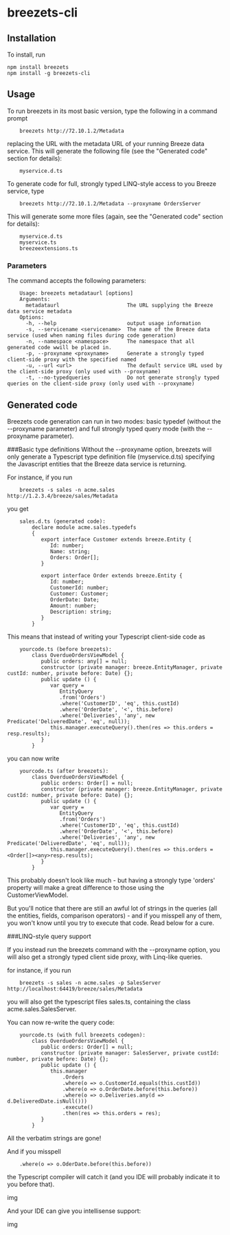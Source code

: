 ﻿# breezets-cli

## Installation
To install, run

    npm install breezets
    npm install -g breezets-cli

## Usage
To run breezets in its most basic version, type the following in a command prompt

	    breezets http://72.10.1.2/Metadata

replacing the URL with the metadata URL of your running Breeze data service. 
This will generate the following file (see the "Generated code" section for details):

	    myservice.d.ts

To generate code for full, strongly typed LINQ-style access to you Breeze service, type

	    breezets http://72.10.1.2/Metadata --proxyname OrdersServer

This will generate some more files (again, see the "Generated code" section for details):

		myservice.d.ts
		myservice.ts
		breezeextensions.ts

### Parameters
The command accepts the following parameters:

		Usage: breezets metadataurl [options]
		Arguments:
		  metadataurl                      The URL supplying the Breeze data service metadata
		Options:
		  -h, --help                       output usage information
		  -s, --servicename <servicename>  The name of the Breeze data service (used when naming files during code generation)
		  -n, --namespace <namespace>      The namespace that all generated code wwill be placed in.
		  -p, --proxyname <proxyname>      Generate a strongly typed client-side proxy with the specified named
		  -u, --url <url>                  The default service URL used by the client-side proxy (only used with --proxyname)
		  -t, --no-typedqueries            Do not generate strongly typed queries on the client-side proxy (only used with --proxyname)

## Generated code
Breezets code generation can run in two modes: basic typedef (without the --proxyname parameter) and full strongly typed query mode (with the --proxyname parameter).

###Basic type definitions
Without the --proxyname option, breezets will only generate a Typescript type definition file (myservice.d.ts)
specifying the Javascript entities that the Breeze data service is returning.

For instance, if you run

	    breezets -s sales -n acme.sales http://1.2.3.4/breeze/sales/Metadata

you get

		sales.d.ts (generated code):
			declare module acme.sales.typedefs
			{
			   export interface Customer extends breeze.Entity {
				  Id: number;
				  Name: string;
				  Orders: Order[];
			   }

			   export interface Order extends breeze.Entity {
				  Id: number;
				  CustomerId: number;
				  Customer: Customer;
				  OrderDate: Date;
				  Amount: number;
				  Description: string;
			   }
			}

This means that instead of writing your Typescript client-side code as

		yourcode.ts (before breezets):
			class OverdueOrdersViewModel {
			   public orders: any[] = null;
			   constructor (private manager: breeze.EntityManager, private custId: number, private before: Date) {};
			   public update () {
				  var query = 
		             EntityQuery
		             .from('Orders')
		             .where('CustomerID', 'eq', this.custId)
		             .where('OrderDate', '<', this.before)
		             .where('Deliveries', 'any', new Predicate('DeliveredDate', 'eq', null));
				  this.manager.executeQuery().then(res => this.orders = resp.results);
			   }
			}

you can now write

		yourcode.ts (after breezets):
			class OverdueOrdersViewModel {
			   public orders: Order[] = null;
			   constructor (private manager: breeze.EntityManager, private custId: number, private before: Date) {};
			   public update () {
				  var query = 
		             EntityQuery
		             .from('Orders')
		             .where('CustomerID', 'eq', this.custId)
		             .where('OrderDate', '<', this.before)
		             .where('Deliveries', 'any', new Predicate('DeliveredDate', 'eq', null));
				  this.manager.executeQuery().then(res => this.orders = <Order[]><any>resp.results);
			   }
			}

This probably doesn't look like much - but having a strongly type 'orders' property will make a great difference to those using the CustomerViewModel.

But you'll notice that there are still an awful lot of strings in the queries (all the entities, fields, comparison operators) - and if you misspell any of them, you won't know until you try to execute that code. Read below for a cure.

###LINQ-style query support

If you instead run the breezets command with the --proxyname option, you will also get a strongly typed client side proxy, with Linq-like queries.

for instance, if you run

	    breezets -s sales -n acme.sales -p SalesServer http://localhost:64419/breeze/sales/Metadata

you will also get the typescript files sales.ts, containing the class acme.sales.SalesServer.

You can now re-write the query code:

		yourcode.ts (with full breezets codegen):
			class OverdueOrdersViewModel {
			   public orders: Order[] = null;
			   constructor (private manager: SalesServer, private custId: number, private before: Date) {};
			   public update () {
				  this.manager
					  .Orders
					  .where(o => o.CustomerId.equals(this.custId))
					  .where(o => o.OrderDate.before(this.before))
					  .where(o => o.Deliveries.any(d => d.DeliveredDate.isNull()))
					  .execute()
					  .then(res => this.orders = res);
			   }
			}

All the verbatim strings are gone! 

And if you misspell

	    .where(o => o.OderDate.before(this.before))

the Typescript compiler will catch it (and you IDE will probably indicate it to you before that).

img

And your IDE can give you intellisense support:

img